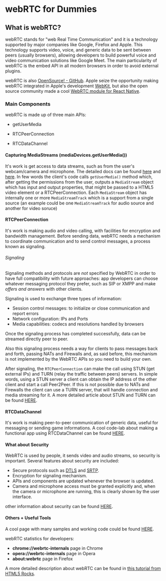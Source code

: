 # webRTC for Dummies

## What is webRTC?

webRTC stands for "web Real Time Communication" and it is a technology supported by major companies like Google, Firefox and Apple. This technology supports video, voice, and generic data to be sent between peers (usually browsers), allowing developers to build powerful voice and video communication solutions like Google Meet. The main particularity of webRTC is the embed API in all modern browsers in order to avoid external plugins. 

webRTC is also [OpenSource! - GitHub](https://github.com/webrtc). Apple seize the opportunity making webRTC integrated in Apple's development [WebKit](https://webkit.org/blog/7726/announcing-webrtc-and-media-capture/), but also the open source community made a cool [WebRTC module for React Native](https://github.com/react-native-webrtc/react-native-webrtc).

### Main Components

webRTC is made up of three main APIs:

- getUserMedia

- RTCPeerConnection

- RTCDataChannel

#### Capturing MediaStreams (mediaDevices.getUserMedia())

It's work is get access to data streams, such as from the user's webcam/camera and microphone. The detailed docs can be found [here](https://www.w3.org/TR/mediacapture-streams/) and [here](https://w3c.github.io/webrtc-pc/). In few words the client's code calls `getUserMedia()` method which, after getting the permissions from the user, outputs a `MediaStream` object which has input and output properties, that might be passed to a HTML5 video element or a RTCPeerConnection. Each `MediaStream` object has internally one or more `MediaStreamTrack` which is a support from a single source (an example could be one `MediaStreamTrack` for audio source and another for video soruce)

#### RTCPeerConnection

It's work is making audio and video calling, with facilities for encryption and bandwidth management. Before sending data, webRTC needs a mechanism to coordinate communication and to send control messages, a process known as signaling. 

###### Signaling

Signaling methods and protocols are *not* specified by WebRTC in order to have full compatibility with future approaches: app developers can choose whatever messaging protocol they prefer, such as SIP or XMPP and make *offers and answers* with other clients. 

Signaling is used to exchange three types of information:

- Session control messages: to initialize or close communication and report errors
- Network configuration: IPs and Ports
- Media capabilities: codecs and resolutions handled by browsers

Once the signaling process has completed successfully, data can be streamed directly peer to peer.

Also this signaling process needs a way for clients to pass messages back and forth, passing NATs and Firewalls and, as said before, this mechanism is not implemented by the WebRTC APIs so you need to build your own. 

After signaling, the `RTCPeerConnection` can make the call using STUN (get external IPs) and TURN (relay the traffic between peers) servers. In simple words, using a STUN server a client can obtain the IP address of the other client and start a call Peer2Peer. If this is not possible due to NATs and Firewalls the client can use a TURN server, that will handle connection and media streaming for it. A more detailed article about STUN and TURN can be found [HERE](https://www.html5rocks.com/en/tutorials/webrtc/infrastructure/).

#### RTCDataChannel

It's work is making peer-to-peer communication of generic data, useful for messaging or sending game informations. A cool code-lab about making a functional app using RTCDataChannel can be found [HERE](https://codelabs.developers.google.com/codelabs/webrtc-web/#5).

#### What about Security

WebRTC is used by people, it sends video and audio streams, so security is important.  Several features about security are included:

- Secure protocols such as [DTLS](http://en.wikipedia.org/wiki/Datagram_Transport_Layer_Security "Wikipedia article about Datagram Transport Layer Security") and [SRTP](http://en.wikipedia.org/wiki/Secure_Real-time_Transport_Protocol "Wikipedia article about Secure Real-time Transport Protocol").
- Encryption for signaling mechanism.
- APIs and components are updated whenever the browser is updated.
- Camera and microphone access must be granted explicitly and, when the camera or microphone are running, this is clearly shown by the user interface.

other information about security can be found [HERE](https://www.ietf.org/proceedings/82/slides/rtcweb-13.pdf). 

#### Others + Useful Tools

A cool page with many samples and working code could be found [HERE](https://webrtc.github.io/samples/).

webRTC statistics for developers:

- **chrome://webrtc-internals** page in Chrome
- **opera://webrtc-internals** page in Opera
- **about:webrtc** page in Firefox

A more detailed description about webRTC can be found in [this tutorial from HTML5 Rocks](https://www.html5rocks.com/en/tutorials/webrtc/basics/).
